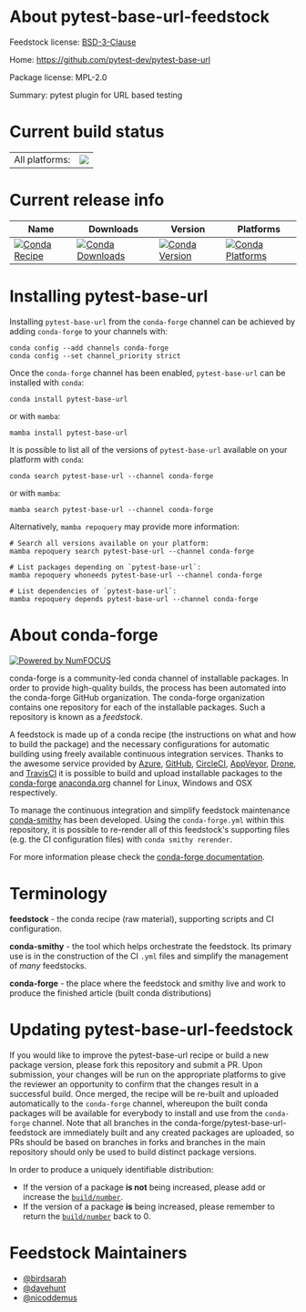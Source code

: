About pytest-base-url-feedstock
===============================

Feedstock license: [BSD-3-Clause](https://github.com/conda-forge/pytest-base-url-feedstock/blob/main/LICENSE.txt)

Home: https://github.com/pytest-dev/pytest-base-url

Package license: MPL-2.0

Summary: pytest plugin for URL based testing

Current build status
====================


<table><tr><td>All platforms:</td>
    <td>
      <a href="https://dev.azure.com/conda-forge/feedstock-builds/_build/latest?definitionId=3259&branchName=main">
        <img src="https://dev.azure.com/conda-forge/feedstock-builds/_apis/build/status/pytest-base-url-feedstock?branchName=main">
      </a>
    </td>
  </tr>
</table>

Current release info
====================

| Name | Downloads | Version | Platforms |
| --- | --- | --- | --- |
| [![Conda Recipe](https://img.shields.io/badge/recipe-pytest--base--url-green.svg)](https://anaconda.org/conda-forge/pytest-base-url) | [![Conda Downloads](https://img.shields.io/conda/dn/conda-forge/pytest-base-url.svg)](https://anaconda.org/conda-forge/pytest-base-url) | [![Conda Version](https://img.shields.io/conda/vn/conda-forge/pytest-base-url.svg)](https://anaconda.org/conda-forge/pytest-base-url) | [![Conda Platforms](https://img.shields.io/conda/pn/conda-forge/pytest-base-url.svg)](https://anaconda.org/conda-forge/pytest-base-url) |

Installing pytest-base-url
==========================

Installing `pytest-base-url` from the `conda-forge` channel can be achieved by adding `conda-forge` to your channels with:

```
conda config --add channels conda-forge
conda config --set channel_priority strict
```

Once the `conda-forge` channel has been enabled, `pytest-base-url` can be installed with `conda`:

```
conda install pytest-base-url
```

or with `mamba`:

```
mamba install pytest-base-url
```

It is possible to list all of the versions of `pytest-base-url` available on your platform with `conda`:

```
conda search pytest-base-url --channel conda-forge
```

or with `mamba`:

```
mamba search pytest-base-url --channel conda-forge
```

Alternatively, `mamba repoquery` may provide more information:

```
# Search all versions available on your platform:
mamba repoquery search pytest-base-url --channel conda-forge

# List packages depending on `pytest-base-url`:
mamba repoquery whoneeds pytest-base-url --channel conda-forge

# List dependencies of `pytest-base-url`:
mamba repoquery depends pytest-base-url --channel conda-forge
```


About conda-forge
=================

[![Powered by
NumFOCUS](https://img.shields.io/badge/powered%20by-NumFOCUS-orange.svg?style=flat&colorA=E1523D&colorB=007D8A)](https://numfocus.org)

conda-forge is a community-led conda channel of installable packages.
In order to provide high-quality builds, the process has been automated into the
conda-forge GitHub organization. The conda-forge organization contains one repository
for each of the installable packages. Such a repository is known as a *feedstock*.

A feedstock is made up of a conda recipe (the instructions on what and how to build
the package) and the necessary configurations for automatic building using freely
available continuous integration services. Thanks to the awesome service provided by
[Azure](https://azure.microsoft.com/en-us/services/devops/), [GitHub](https://github.com/),
[CircleCI](https://circleci.com/), [AppVeyor](https://www.appveyor.com/),
[Drone](https://cloud.drone.io/welcome), and [TravisCI](https://travis-ci.com/)
it is possible to build and upload installable packages to the
[conda-forge](https://anaconda.org/conda-forge) [anaconda.org](https://anaconda.org/)
channel for Linux, Windows and OSX respectively.

To manage the continuous integration and simplify feedstock maintenance
[conda-smithy](https://github.com/conda-forge/conda-smithy) has been developed.
Using the ``conda-forge.yml`` within this repository, it is possible to re-render all of
this feedstock's supporting files (e.g. the CI configuration files) with ``conda smithy rerender``.

For more information please check the [conda-forge documentation](https://conda-forge.org/docs/).

Terminology
===========

**feedstock** - the conda recipe (raw material), supporting scripts and CI configuration.

**conda-smithy** - the tool which helps orchestrate the feedstock.
                   Its primary use is in the construction of the CI ``.yml`` files
                   and simplify the management of *many* feedstocks.

**conda-forge** - the place where the feedstock and smithy live and work to
                  produce the finished article (built conda distributions)


Updating pytest-base-url-feedstock
==================================

If you would like to improve the pytest-base-url recipe or build a new
package version, please fork this repository and submit a PR. Upon submission,
your changes will be run on the appropriate platforms to give the reviewer an
opportunity to confirm that the changes result in a successful build. Once
merged, the recipe will be re-built and uploaded automatically to the
`conda-forge` channel, whereupon the built conda packages will be available for
everybody to install and use from the `conda-forge` channel.
Note that all branches in the conda-forge/pytest-base-url-feedstock are
immediately built and any created packages are uploaded, so PRs should be based
on branches in forks and branches in the main repository should only be used to
build distinct package versions.

In order to produce a uniquely identifiable distribution:
 * If the version of a package **is not** being increased, please add or increase
   the [``build/number``](https://docs.conda.io/projects/conda-build/en/latest/resources/define-metadata.html#build-number-and-string).
 * If the version of a package **is** being increased, please remember to return
   the [``build/number``](https://docs.conda.io/projects/conda-build/en/latest/resources/define-metadata.html#build-number-and-string)
   back to 0.

Feedstock Maintainers
=====================

* [@birdsarah](https://github.com/birdsarah/)
* [@davehunt](https://github.com/davehunt/)
* [@nicoddemus](https://github.com/nicoddemus/)

